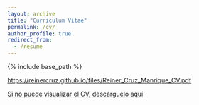```yaml
---
layout: archive
title: "Curriculum Vitae"
permalink: /cv/
author_profile: true
redirect_from:
  - /resume
---
```


{% include base_path %}

https://reinercruz.github.io/files/Reiner_Cruz_Manrique_CV.pdf

[Si no puede visualizar el CV, descárguelo aquí](http://reinercruz.github.io/files/Reiner_Cruz_Manrique_CV.pdf)
